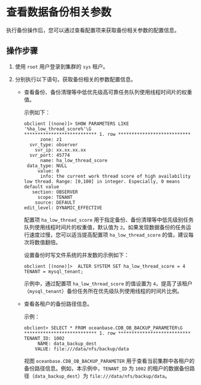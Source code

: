 # 查看数据备份相关参数

执行备份操作后，您可以通过查看配置项来获取备份相关参数的配置信息。

## 操作步骤

1. 使用 `root` 用户登录到集群的 `sys` 租户。

2. 分别执行以下语句，获取备份相关的参数配置信息。

   * 查看备份、备份清理等中低优先级高可靠任务队列使用线程时间片的权重值。

      示例如下：

      ```shell
      obclient [(none)]> SHOW PARAMETERS LIKE '%ha_low_thread_score%'\G
      *************************** 1. row ***************************
            zone: z1
        svr_type: observer
          svr_ip: xx.xx.xx.xx
        svr_port: 45774
            name: ha_low_thread_score
       data_type: NULL
           value: 0
            info: the current work thread score of high availability low thread. Range: [0,100] in integer. Especially, 0 means default value
         section: OBSERVER
           scope: TENANT
          source: DEFAULT
      edit_level: DYNAMIC_EFFECTIVE
      ```

      配置项 `ha_low_thread_score` 用于指定备份、备份清理等中低先级别任务队列使用线程时间片的权重值，默认值为 `2`。如果发现数据备份的任务运行速度过慢，您可以适当提高配置项 `ha_low_thread_score` 的值，建议每次将数值翻倍。

      设置备份时写文件系统的并发数的示例如下：

      ```shell
      obclient [(none)]>  ALTER SYSTEM SET ha_low_thread_score = 4 TENANT = mysql_tenant;
      ```

      示例中，通过配置项 `ha_low_thread_score` 的值设置为 `4`，提高了该租户（`mysql_tenant`）备份任务所在优先级队列使用线程的时间片比例。

   * 查看各租户的备份路径信息。

     示例：

     ```shell
     obclient> SELECT * FROM oceanbase.CDB_OB_BACKUP_PARAMETER\G
     *************************** 1. row ***************************
     TENANT_ID: 1002
          NAME: data_backup_dest
         VALUE: file:///data/nfs/backup/data
     ```

     视图 `oceanbase.CDB_OB_BACKUP_PARAMETER` 用于查看当前集群中各租户的备份路径信息。例如，本示例中，`TENANT_ID` 为 `1002` 的租户的数据备份路径（`data_backup_dest`）为 `file:///data/nfs/backup/data`。
